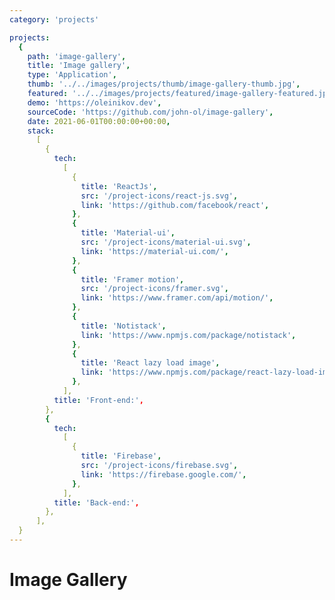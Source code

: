 ```yaml
---
category: 'projects'

projects:
  {
    path: 'image-gallery',
    title: 'Image gallery',
    type: 'Application',
    thumb: '../../images/projects/thumb/image-gallery-thumb.jpg',
    featured: '../../images/projects/featured/image-gallery-featured.jpg',
    demo: 'https://oleinikov.dev',
    sourceCode: 'https://github.com/john-ol/image-gallery',
    date: 2021-06-01T00:00:00+00:00,
    stack:
      [
        {
          tech:
            [
              {
                title: 'ReactJs',
                src: '/project-icons/react-js.svg',
                link: 'https://github.com/facebook/react',
              },
              {
                title: 'Material-ui',
                src: '/project-icons/material-ui.svg',
                link: 'https://material-ui.com/',
              },
              {
                title: 'Framer motion',
                src: '/project-icons/framer.svg',
                link: 'https://www.framer.com/api/motion/',
              },
              {
                title: 'Notistack',
                link: 'https://www.npmjs.com/package/notistack',
              },
              {
                title: 'React lazy load image',
                link: 'https://www.npmjs.com/package/react-lazy-load-image-component',
              },
            ],
          title: 'Front-end:',
        },
        {
          tech:
            [
              {
                title: 'Firebase',
                src: '/project-icons/firebase.svg',
                link: 'https://firebase.google.com/',
              },
            ],
          title: 'Back-end:',
        },
      ],
  }
---
```


# Image Gallery
